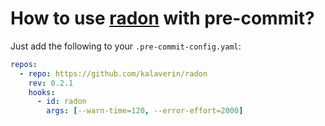 # How to use [radon](https://pypi.org/project/radon/) with pre-commit?

Just add the following to your `.pre-commit-config.yaml`:

```yaml
repos:
  - repo: https://github.com/kalaverin/radon
    rev: 0.2.1
    hooks:
      - id: radon
        args: [--warn-time=120, --error-effort=2000]
```
